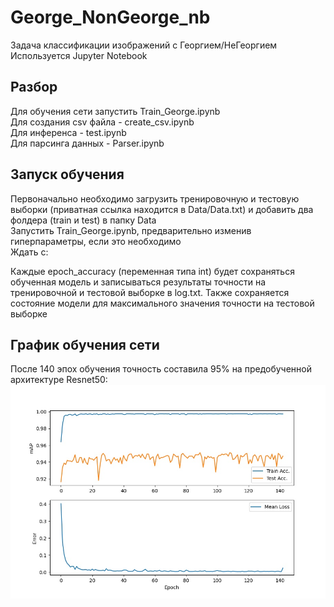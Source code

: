 # George_NonGeorge_nb
Задача классификации изображений с Георгием/НеГеоргием   
Используется Jupyter Notebook    

## Разбор
Для обучения сети запустить Train_George.ipynb  
Для создания csv файла - create_csv.ipynb  
Для инференса - test.ipynb  
Для парсинга данных - Parser.ipynb  

## Запуск обучения  
Первоначально необходимо загрузить тренировочную и тестовую выборки (приватная ссылка находится в Data/Data.txt) и добавить два фолдера (train и test) в папку Data  
Запустить Train_George.ipynb, предварительно изменив гиперпараметры, если это необходимо   
Ждать c:  
   
Каждые epoch_accuracy (переменная типа int) будет сохраняться обученная модель и записываться результаты точности на тренировочной и тестовой выборке в log.txt. Также сохраняется состояние модели для максимального значения точности на тестовой выборке


## График обучения сети
После 140 эпох обучения точность составила 95% на предобученной архитектуре  Resnet50:   
![alt text](https://github.com/Hifrom/George_NonGeorge/blob/main/Acc.jpeg "График обучения сети")
